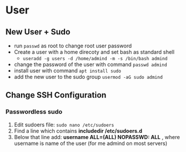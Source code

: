 # User  

## New User + Sudo 

- run `passwd` as root to change root user password
- Create a user with a home direcoty and set bash as standard shell 
	- `useradd -g users -d /home/admind -m -s /bin/bash admind`
- change the password of the user with command `passwd admind`
- install user with command `apt install sudo`
- add the new user to the sudo group 
	`usermod -aG sudo admind`

## Change SSH Configuration 


### Passwordless sudo 

1. Edit sudoers file: `sudo nano /etc/sudoers`
2. Find a line which contains **includedir /etc/sudoers.d**
3. Below that line add: **username ALL=(ALL) NOPASSWD: ALL** , where username is name of the user (for me admind on most servers)
